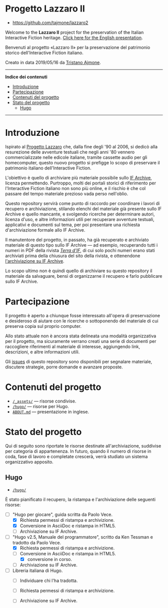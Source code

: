 # Progetto Lazzaro II

- https://github.com/tajmone/lazzaro2

Welcome to the __Lazzaro II__ project for the preservation of the Italian Interactive Fiction heritage. [Click here for the English presentation].

Benvenuti al progetto «Lazzaro II» per la preservazione del patrimonio storico dell'Interactive Fiction italiano.

Creato in data 2019/05/16 da [Tristano Ajmone].

-----

**Indice dei contenuti**

<!-- MarkdownTOC autolink="true" bracket="round" autoanchor="false" lowercase="only_ascii" uri_encoding="true" levels="1,2,3" -->

- [Introduzione](#introduzione)
- [Partecipazione](#partecipazione)
- [Contenuti del progetto](#contenuti-del-progetto)
- [Stato del progetto](#stato-del-progetto)
    - [Hugo](#hugo)

<!-- /MarkdownTOC -->

-----

# Introduzione

Ispirato al [Progetto Lazzaro] che, dalla fine degli '90 al 2006, si dedicò alla resurezione delle avventure testuali che negli anni '80 vennero commercializzate nelle edicole italiane, tramite cassette audio per gli homecomputer, questo nuovo progetto si prefigge lo scopo di preservare il patrimonio italiano dell'Interactive Fiction.

L'obiettivo è quello di archiviare più materiale possibile sullo [IF Archive], licenza permettendo. Purtroppo, molti dei portali storici di riferimento per l'Interactive Fiction italiano non sono più online, e il rischio è che col passare del tempo materiale prezioso vada perso nell'oblio.

Questo repository servirà come punto di raccordo per coordinare i lavori di recupero e archiviazione, stilando elenchi del materiale già presente sullo IF Archive e quello mancante, e svolgendo ricerche per determinare autori, licenza d'uso, e altre informazioni utili per recuperare avventure testuali, applicativi e documenti sul tema, per poi presentare una richiesta d'archiviazione formale allo IF Archive.

Il manutentore del progetto, in passato, ha già recuperato e archiviato materiale di questo tipo sullo IF Archive — ad esempio, recuperando tutti i numeri in PDF della rivista _[Terra d'IF]_, di cui solo pochi numeri erano stati archiviati prima della chiusura del sito della rivista, e ottenendone [l'archiviazione su IF Archive][Terra IFArchive].

Lo scopo ultimo non è quindi quello di archiviare su questo repository il materiale da salvaguare, bensì di organizzarne il recupero e farlo pubblicare sullo IF Archive.

# Partecipazione

Il progetto è aperto a chiunque fosse interessato all'opera di preservazione e desideroso di aiutare con le ricerche o sottoponendo del materiale di cui preserva copia sul proprio computer.

Allo stato attuale non è ancora stata delineata una modalità organizzativa per il progetto, ma sicuramente verrano creati una serie di documenti per raccogliere riferimenti al materiale di interesse, aggiungendo link, descrizioni, e altre informazioni utili.

Gli [issues] di questo repository sono disponibili per segnalare materiale, discutere strategie, porre domande e avanzare proposte.

# Contenuti del progetto

- [`/_assets/`](./_assets) — risorse condivise.
- [`/hugo/`](./hugo) — risorse per Hugo.
- [`ABOUT.md`][ABOUT.md] — presentazione in inglese.

# Stato del progetto

Qui di seguito sono riportate le risorse destinate all'archiviazione, suddivise per categoria di appartenenza. In futuro, quando il numero di risorse in coda, fase di lavoro e completate crescerà, verrà studiato un sistema organizzativo apposito.

## Hugo

- [`/hugo/`](./hugo)

È stato pianificato il recupero, la ristampa e l'archiviazione delle seguenti risorse:

- [ ] "Hugo per giocare", guida scritta da Paolo Vece.
    + [x] Richiesta permessi di ristampa e archivizione.
    + [x] Conversione in AsciiDoc e ristampa in HTML5.
    + [ ] Archiviazione su IF Archive.
- [ ] "Hugo v2.5, Manuale del programmatore", scritto da Ken Tessman e tradotto da Paolo Vece.
    + [x] Richiesta permessi di ristampa e archivizione.
    + [ ] Conversione in AsciiDoc e ristampa in HTML5.
        * [x] conversione in corso.
    + [ ] Archiviazione su IF Archive.
- [ ] Libreria italiana di Hugo.
    + [ ] Individuare chi l'ha tradotta.
    + [ ] Richiesta permessi di ristampa e archivizione.
    + [ ] Archiviazione su IF Archive.


<!-----------------------------------------------------------------------------
                               REFERENCE LINKS                                
------------------------------------------------------------------------------>

[issues]: https://github.com/tajmone/lazzaro2/issues "Vedi gli issues del progetto"

[IF Archive]: https://www.ifarchive.org/ "Visita lo IF Archive"

[Progetto Lazzaro]: http://ifitalia.oldgamesitalia.net/pmwiki/pmwiki.php?n=Main.ProgettoLazzaro

[Terra d'IF]: https://github.com/tajmone/Archivio-AT-Tristano/tree/master/Terra_dIF
[Terra IFArchive]: http://ifarchive.org/indexes/if-archiveXmagazinesXTerra.html "Vai alla sezione 'Terra d'IF' sullo IF Archive"


[Click here for the English presentation]: ./ABOUT.md "Read the English presentation"

<!-- file del progetto -->

[ABOUT.md]: ./ABOUT.md "Read the English presentation"

<!-- persone -->

[Tristano Ajmone]: https://github.com/tajmone "Visita il profilo GitHub di Tristano Ajmone"


<!-- EOF -->
